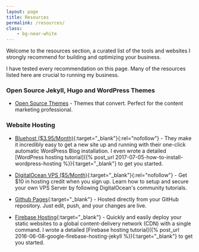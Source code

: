 ```yaml
---
layout: page
title: Resources
permalink: /resources/
class: 
    - bg-near-white
---
```



Welcome to the resources section, a curated list of the tools and websites I strongly recommend for building and optimizing your business.

I have tested every recommendation on this page. Many of the resources listed here are crucial to running my business.

### Open Source Jekyll, Hugo and WordPress Themes
- [Open Source Themes](/themes/) - Themes that convert. Perfect for the content marketing professional.

### Website Hosting
- [Bluehost ($3.95/Month)](https://desiredpersona.com/go/bluehost/){:target="_blank"}{:rel="nofollow"} - They make it incredibly easy to get a new site up and running with their one-click automatic WordPress Blog installation. I even wrote a detailed [WordPress hosting tutorial]({% post_url 2017-07-05-how-to-install-wordpress-hosting %}){:target="_blank"} to get you started.

- [DigitalOcean VPS ($5/Month)](https://m.do.co/c/04ae6385aa45){:target="_blank"}{:rel="nofollow"} - Get $10 in hosting credit when you sign up. Learn how to setup and secure your own VPS Server by following DigitalOcean's community tutorials.

- [Github Pages](https://pages.github.com){:target="_blank"} - Hosted directly from your GitHub repository. Just edit, push, and your changes are live.

- [Firebase Hosting](https://firebase.google.com/){:target="_blank"} - Quickly and easily deploy your static websites to a global content-delivery network (CDN) with a single command. I wrote a detailed [Firebase hosting tutorial]({% post_url 2016-06-08-google-firebase-hosting-jekyll %}){:target="_blank"} to get you started.
